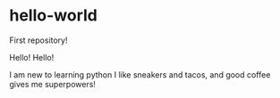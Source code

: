 # hello-world
First repository!

Hello! Hello!

I am new to learning python
I like sneakers and tacos, and good coffee gives me superpowers!
